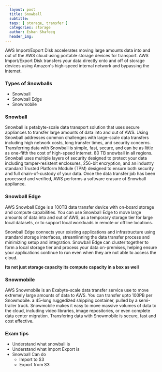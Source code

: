 ```yaml
---
  layout: post
  title: Snowball
  subtitle: 
  tags: [ storage, transfer ]
  categories: storage
  author: Eshan Shafeeq
  header_img: 
---
```


AWS Import/Export Disk accelerates moving large amounts data into and out of the AWS cloud using portable storage devices for transport. AWS Import/Export Disk transfers your data directly onto and off of storage devices using Amazon's high-speed internal network and bypassing the internet.

### Types of Snowballs
* Snowball
* Snowball Edge
* Snowmobile

### Snowball
Snowball is petabyte-scale data transport solution that uses secure appliances to transfer large amounts of data into and out of AWS. Using Snowball addresses common challenges with large-scale data transfers including high network costs, long transfer times, and security concerns. Transferring data with Snowball is simple, fast, secure, and can be as little as one-fifth the cost of high-speed internet. 80 TB snowball in all regions. Snowball uses multiple layers of security designed to protect your data including tamper-resistent enclosures, 256-bit encryption, and an industry standard Trusted Platform Module (TPM) designed to ensure both security and full chain-of-custody of your data. Once the data transfer job has been processed and verified, AWS performs a software erasure of Snowball appliance.

### Snowball Edge
AWS Snowball Edge is a 100TB data transfer device with on-board storage and compute capabilities. You can use Snowball Edge to move large amounts of data into and out of AWS, as a temporary storage tier for large local datasets, or to support local workloads in remote or offline locations.

Snowball Edge connects your existing applications and infrastructure using standard storage interfaces, streamlinning the data transfer process and minimizing setup and integration. Snowball Edge can cluster together to form a local storage tier and process your data on-premises, helping ensure your applications continue to run even when they are not able to access the cloud.

**Its not just storage capacity its compute capacity in a box as well**

### Snowmobile
AWS Snowmobile is an Exabyte-scale data transfer service use to move extremely large amounts of data to AWS. You can transfer upto 100PB per Snowmobile. a 45-long ruggedized shipping container, pulled by a semi-trailer truck. Snowmobile makes it easy to move massive volumes of data to the cloud, including video libraries, image repositories, or even complete data center migration. Transfering data with Snowmobile is secure, fast and cost effective.


### Exam tips
* Understand what snowball is
* Understand what Import Export is
* Snowball Can do
    * Import to S3
    * Export from S3

